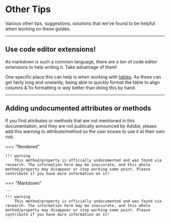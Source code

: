 # Other Tips

Various other tips, suggestions, solutions that we've found to be helpful when working on these guides.

---

## Use code editor extensions!

As markdown is such a common language, there are a *ton* of code editor extensions to help writing it. Take advantage of them!

One specific place this can help is when working with [tables](./style-guide.md#tables). As these can get fairly long and unwieldy, being able to quickly format the table to align columns & fix formatting is *way* better than doing this by hand.

---

## Adding undocumented attributes or methods

If you find attributes or methods that are not mentioned in this documentation, and they are not publically announced by Adobe, please add this warning to attribute/method so the user knows to use it at their own risk.

=== "Rendered"

    !!! warning
        This method/property is officially undocumented and was found via research. The information here may be inaccurate, and this whole method/property may disappear or stop working some point. Please contribute if you have more information on it!

=== "Markdown"

    ```
    !!! warning
        This method/property is officially undocumented and was found via research. The information here may be inaccurate, and this whole method/property may disappear or stop working some point. Please contribute if you have more information on it!
    ```
